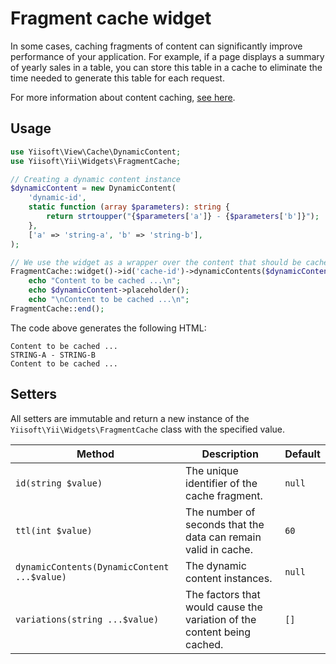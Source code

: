 # Fragment cache widget

In some cases, caching fragments of content can significantly improve performance of your application. For example,
if a page displays a summary of yearly sales in a table, you can store this table in a cache to eliminate the time
needed to generate this table for each request.

For more information about content caching,
[see here](https://github.com/yiisoft/view/blob/master/docs/basic-functionality.md#content-caching).

## Usage

```php
use Yiisoft\View\Cache\DynamicContent;
use Yiisoft\Yii\Widgets\FragmentCache;

// Creating a dynamic content instance
$dynamicContent = new DynamicContent(
    'dynamic-id',
    static function (array $parameters): string {
        return strtoupper("{$parameters['a']} - {$parameters['b']}");
    },
    ['a' => 'string-a', 'b' => 'string-b'],
);

// We use the widget as a wrapper over the content that should be cached:
FragmentCache::widget()->id('cache-id')->dynamicContents($dynamicContent)->begin();
    echo "Content to be cached ...\n";
    echo $dynamicContent->placeholder();
    echo "\nContent to be cached ...\n";
FragmentCache::end();
```

The code above generates the following HTML:

```
Content to be cached ...
STRING-A - STRING-B
Content to be cached ...
```

## Setters

All setters are immutable and return a new instance of the `Yiisoft\Yii\Widgets\FragmentCache`
class with the specified value.

Method | Description | Default
-------|-------------|---------
`id(string $value)` | The unique identifier of the cache fragment. | `null`
`ttl(int $value)` | The number of seconds that the data can remain valid in cache. | `60`
`dynamicContents(DynamicContent ...$value)` | The dynamic content instances. | `null`
`variations(string ...$value)` | The factors that would cause the variation of the content being cached. | `[]`
